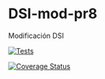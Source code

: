 # DSI-mod-pr8
Modificación DSI

[![Tests](https://github.com/ULL-ESIT-INF-DSI-2122/DSI-mod-PR08/actions/workflows/tests.yml/badge.svg)](https://github.com/ULL-ESIT-INF-DSI-2122/DSI-mod-PR08/actions/workflows/tests.yml)

[![Coverage Status](https://coveralls.io/repos/github/ULL-ESIT-INF-DSI-2122/DSI-mod-PR08/badge.svg?branch=main)](https://coveralls.io/github/ULL-ESIT-INF-DSI-2122/DSI-mod-PR08?branch=main)
